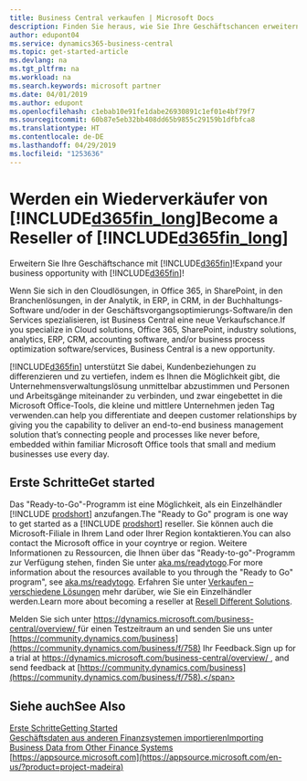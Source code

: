 ```yaml
---
title: Business Central verkaufen | Microsoft Docs
description: Finden Sie heraus, wie Sie Ihre Geschäftschancen erweitern und ein Microsoft Partner und Business Central-Wiederverkäufer werden.
author: edupont04
ms.service: dynamics365-business-central
ms.topic: get-started-article
ms.devlang: na
ms.tgt_pltfrm: na
ms.workload: na
ms.search.keywords: microsoft partner
ms.date: 04/01/2019
ms.author: edupont
ms.openlocfilehash: c1ebab10e91fe1dabe26930891c1ef01e4bf79f7
ms.sourcegitcommit: 60b87e5eb32bb408dd65b9855c29159b1dfbfca8
ms.translationtype: HT
ms.contentlocale: de-DE
ms.lasthandoff: 04/29/2019
ms.locfileid: "1253636"
---
```

# <a name="become-a-reseller-of-included365finlongincludesd365finlongmdmd"></a><span data-ttu-id="4e13f-103">Werden ein Wiederverkäufer von [!INCLUDE[d365fin_long](includes/d365fin_long_md.md)]</span><span class="sxs-lookup"><span data-stu-id="4e13f-103">Become a Reseller of [!INCLUDE[d365fin_long](includes/d365fin_long_md.md)]</span></span>
<span data-ttu-id="4e13f-104">Erweitern Sie Ihre Geschäftschance mit [!INCLUDE[d365fin](includes/d365fin_md.md)]!</span><span class="sxs-lookup"><span data-stu-id="4e13f-104">Expand your business opportunity with [!INCLUDE[d365fin](includes/d365fin_md.md)]!</span></span>  

<span data-ttu-id="4e13f-105">Wenn Sie sich in den Cloudlösungen, in Office 365, in SharePoint, in den Branchenlösungen, in der Analytik, in ERP, in CRM, in der Buchhaltungs-Software und/oder in der Geschäftsvorgangsoptimierungs-Software/in den Services spezialisieren, ist Business Central eine neue Verkaufschance.</span><span class="sxs-lookup"><span data-stu-id="4e13f-105">If you specialize in Cloud solutions, Office 365, SharePoint, industry solutions, analytics, ERP, CRM, accounting software, and/or business process optimization software/services, Business Central is a new opportunity.</span></span>   

[!INCLUDE[d365fin](includes/d365fin_md.md)] <span data-ttu-id="4e13f-106">unterstützt Sie dabei, Kundenbeziehungen zu differenzieren und zu vertiefen, indem es Ihnen die Möglichkeit gibt, die Unternehmensverwaltungslösung unmittelbar abzustimmen und Personen und Arbeitsgänge miteinander zu verbinden, und zwar eingebettet in die Microsoft Office-Tools, die kleine und mittlere Unternehmen jeden Tag verwenden.</span><span class="sxs-lookup"><span data-stu-id="4e13f-106">can help you differentiate and deepen customer relationships by giving you the capability to deliver an end-to-end business management solution that’s connecting people and processes like never before, embedded within familiar Microsoft Office tools that small and medium businesses use every day.</span></span>  

## <a name="get-started"></a><span data-ttu-id="4e13f-107">Erste Schritte</span><span class="sxs-lookup"><span data-stu-id="4e13f-107">Get started</span></span>

<span data-ttu-id="4e13f-108">Das "Ready-to-Go"-Programm ist eine Möglichkeit, als ein Einzelhändler [!INCLUDE [prodshort](includes/prodshort.md)] anzufangen.</span><span class="sxs-lookup"><span data-stu-id="4e13f-108">The "Ready to Go" program is one way to get started as a [!INCLUDE [prodshort](includes/prodshort.md)] reseller.</span></span> <span data-ttu-id="4e13f-109">Sie können auch die Microsoft-Filiale in Ihrem Land oder Ihrer Region kontaktieren.</span><span class="sxs-lookup"><span data-stu-id="4e13f-109">You can also contact the Microsoft office in your coyntrye or region.</span></span> <span data-ttu-id="4e13f-110">Weitere Informationen zu Ressourcen, die Ihnen über das "Ready-to-go"-Programm zur Verfügung stehen, finden Sie unter [aka.ms/readytogo](https://aka.ms/readytogo).</span><span class="sxs-lookup"><span data-stu-id="4e13f-110">For more information about the resources available to you through the "Ready to Go" program", see [aka.ms/readytogo](https://aka.ms/readytogo).</span></span> <span data-ttu-id="4e13f-111">Erfahren Sie unter [Verkaufen – verschiedene Lösungen](/dynamics365/business-central/dev-itpro/developer/readiness/readiness-reseller) mehr darüber, wie Sie ein Einzelhändler werden.</span><span class="sxs-lookup"><span data-stu-id="4e13f-111">Learn more about becoming a reseller at [Resell Different Solutions](/dynamics365/business-central/dev-itpro/developer/readiness/readiness-reseller).</span></span>  

<span data-ttu-id="4e13f-112">Melden Sie sich unter [https://dynamics.microsoft.com/business-central/overview/ ](https://dynamics.microsoft.com/en-us/business-central/overview/
) für einen Testzeitraum an und senden Sie uns unter [https://community.dynamics.com/business](https://community.dynamics.com/business/f/758) Ihr Feedback.</span><span class="sxs-lookup"><span data-stu-id="4e13f-112">Sign up for a trial at [https://dynamics.microsoft.com/business-central/overview/ ](https://dynamics.microsoft.com/en-us/business-central/overview/
), and send feedback at [https://community.dynamics.com/business](https://community.dynamics.com/business/f/758).</span></span>  

## <a name="see-also"></a><span data-ttu-id="4e13f-113">Siehe auch</span><span class="sxs-lookup"><span data-stu-id="4e13f-113">See Also</span></span>

[<span data-ttu-id="4e13f-114">Erste Schritte</span><span class="sxs-lookup"><span data-stu-id="4e13f-114">Getting Started</span></span>](product-get-started.md)  
[<span data-ttu-id="4e13f-115">Geschäftsdaten aus anderen Finanzsystemen importieren</span><span class="sxs-lookup"><span data-stu-id="4e13f-115">Importing Business Data from Other Finance Systems</span></span>](across-import-data-configuration-packages.md)  
[https://appsource.microsoft.com](https://appsource.microsoft.com/en-us/?product=project-madeira)  
